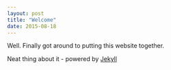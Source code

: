 ```yaml
---
layout: post
title: "Welcome"
date: 2015-08-18
---
```


Well. Finally got around to putting this website together.

Neat thing about it - powered by [Jekyll](http://jekyllrb.com)
